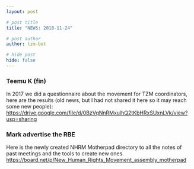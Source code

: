 ```yaml
---
layout: post

# post title
title: "NEWS: 2018-11-24"

# post author
author: tzm-bot

# hide post
hide: false
---
```


### Teemu K (fin)

In 2017 we did a questionnaire about the movement for TZM coordinators, here are the results (old news, but I had not shared it here so it may reach some new people):  https://drive.google.com/file/d/0BzVqNnRMxulhQ2tKbHRxSUxnLVk/view?usp=sharing


### Mark advertise the RBE

Here is the newly created NHRM Motherpad directory to all the notes of past meetings and the tools to create new ones. 
https://board.net/p/New_Human_Rights_Movement_assembly_motherpad


